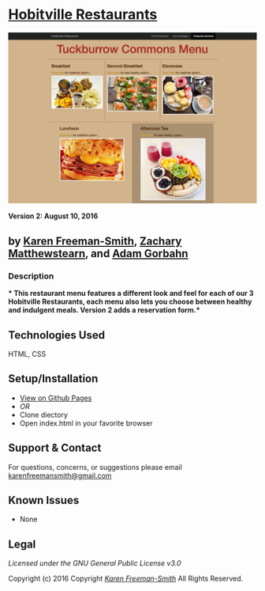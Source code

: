 # [Hobitville Restaurants](http://karenfreemansmith.github.io/healthy-choices)
![project screenshot](/img/screenshot.jpg)

__Version 2: August 10, 2016__

## by [Karen Freeman-Smith](https://karenfreemansmith.github.com), [Zachary Matthewstearn](https://zacharymatthewstearn.github.com), and [Adam Gorbahn](https://github.com/Pyrrus)

### Description
__* This restaurant menu features a different look and feel for each of our 3 Hobitville Restaurants, each menu also lets you choose between healthy and indulgent meals. Version 2 adds a reservation form.*__

## Technologies Used
HTML, CSS

## Setup/Installation
* [View on Github Pages](https://karenfreemansmith.github.io/EpicIntroWk1-PetWebsite)
* _OR_
* Clone diectory 
* Open index.html in your favorite browser

## Support & Contact
For questions, concerns, or suggestions please email karenfreemansmith@gmail.com

## Known Issues
* None

## Legal
*Licensed under the GNU General Public License v3.0*

Copyright (c) 2016 Copyright _[Karen Freeman-Smith](https://karenfreemansmith.github.io)_ All Rights Reserved.

